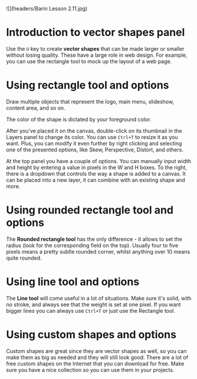 ![](headers/Barin Lesson 2.11.jpg)
# Introduction to vector shapes panel

Use the `U` key to create **vector shapes** that can be made larger or smaller without losing quality. These have a large role in web design. For example, you can use the rectangle tool to mock up the layout of a web page.

# Using rectangle tool and options

Draw multiple objects that represent the logo, main menu, slideshow, content area, and so on.

The color of the shape is dictated by your foreground color.

After you've placed it on the canvas, double-click on its thumbnail in the Layers panel to change its color. You can use `Ctrl+T` to resize it as you want. Plus, you can modify it even further by right clicking and selecting one of the presented options, like Skew, Perspective, Distort, and others.

At the top panel you have a couple of options. You can manually input width and height by entering a value in pixels in the W and H boxes. To the right, there is a dropdown that controls the way a shape is added to a canvas. It can be placed into a new layer, it can combine with an existing shape and more.

# Using rounded rectangle tool and options

The **Rounded rectangle tool** has the only difference - it allows to set the radius (look for the corresponding field on the top). Usually four to five pixels means a pretty subtle rounded corner, whilst anything over 10 means quite rounded.

# Using line tool and options

The **Line tool** will come useful in a lot of situations. Make sure it's solid, with no stroke, and always see that the weight is set at one pixel. If you want bigger lines you can always use `Ctrl+T` or just use the Rectangle tool. 

# Using custom shapes and options

Custom shapes are great since they are vector shapes as well, so you can make them as big as needed and they will still look good. There are a lot of free custom shapes on the Internet that you can download for free. Make sure you have a nice collection so you can use them in your projects.